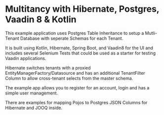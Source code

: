 Multitancy with Hibernate, Postgres, Vaadin 8 & Kotlin
=============================


This example application uses Postgres Table Inheritance to setup a Mutli-Tenant Database with seperate Schemas for each Tenant.

It is built using Kotlin, Hibernate, Spring Boot, and Vaadin8 for the UI and includes several Selenium Tests that could be used as a starter for testing Vaadin applications.

Hibernate switches tenants with a proxied EntityManagerFactory/Datasource and has an additional TenantFilter Column to allow cross-tenant selects from the master schema.

The example app allows you to register for an account, login and has a simple user management.

There are examples for mapping Pojos to Postgres JSON Columns for Hibernate and JOOQ inside.



